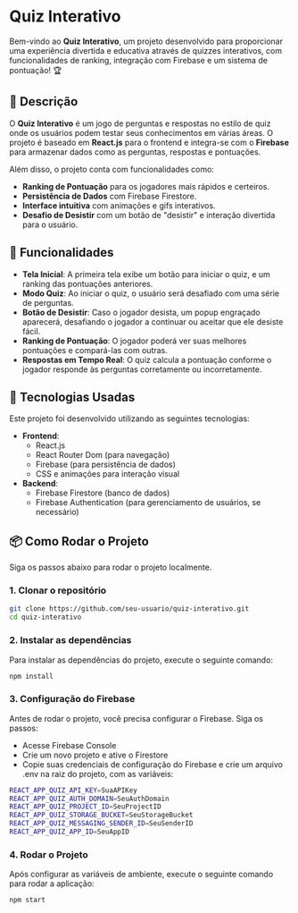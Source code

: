 # Quiz Interativo

Bem-vindo ao **Quiz Interativo**, um projeto desenvolvido para proporcionar uma experiência divertida e educativa através de quizzes interativos, com funcionalidades de ranking, integração com Firebase e um sistema de pontuação! 🏆

## 📌 Descrição

O **Quiz Interativo** é um jogo de perguntas e respostas no estilo de quiz onde os usuários podem testar seus conhecimentos em várias áreas. O projeto é baseado em **React.js** para o frontend e integra-se com o **Firebase** para armazenar dados como as perguntas, respostas e pontuações. 

Além disso, o projeto conta com funcionalidades como:
- **Ranking de Pontuação** para os jogadores mais rápidos e certeiros.
- **Persistência de Dados** com Firebase Firestore.
- **Interface intuitiva** com animações e gifs interativos.
- **Desafio de Desistir** com um botão de "desistir" e interação divertida para o usuário.

## 🚀 Funcionalidades

- **Tela Inicial**: A primeira tela exibe um botão para iniciar o quiz, e um ranking das pontuações anteriores.
- **Modo Quiz**: Ao iniciar o quiz, o usuário será desafiado com uma série de perguntas.
- **Botão de Desistir**: Caso o jogador desista, um popup engraçado aparecerá, desafiando o jogador a continuar ou aceitar que ele desiste fácil.
- **Ranking de Pontuação**: O jogador poderá ver suas melhores pontuações e compará-las com outras.
- **Respostas em Tempo Real**: O quiz calcula a pontuação conforme o jogador responde às perguntas corretamente ou incorretamente.

## 🔧 Tecnologias Usadas

Este projeto foi desenvolvido utilizando as seguintes tecnologias:

- **Frontend**: 
  - React.js
  - React Router Dom (para navegação)
  - Firebase (para persistência de dados)
  - CSS e animações para interação visual
- **Backend**:
  - Firebase Firestore (banco de dados)
  - Firebase Authentication (para gerenciamento de usuários, se necessário)
  
## 📦 Como Rodar o Projeto

Siga os passos abaixo para rodar o projeto localmente.

### 1. Clonar o repositório

```bash
git clone https://github.com/seu-usuario/quiz-interativo.git
cd quiz-interativo
```

### 2. Instalar as dependências

Para instalar as dependências do projeto, execute o seguinte comando:

```bash
npm install
```

### 3. Configuração do Firebase

Antes de rodar o projeto, você precisa configurar o Firebase. Siga os passos:

  - Acesse Firebase Console
  - Crie um novo projeto e ative o Firestore
  - Copie suas credenciais de configuração do Firebase e crie um arquivo .env na raiz do projeto, com as variáveis:

```bash
REACT_APP_QUIZ_API_KEY=SuaAPIKey
REACT_APP_QUIZ_AUTH_DOMAIN=SeuAuthDomain
REACT_APP_QUIZ_PROJECT_ID=SeuProjectID
REACT_APP_QUIZ_STORAGE_BUCKET=SeuStorageBucket
REACT_APP_QUIZ_MESSAGING_SENDER_ID=SeuSenderID
REACT_APP_QUIZ_APP_ID=SeuAppID
```

### 4. Rodar o Projeto

Após configurar as variáveis de ambiente, execute o seguinte comando para rodar a aplicação:

```bash
npm start
```
